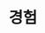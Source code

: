 ---
title: "경험"
type: "page"

view: card

banner:
  caption: 'Image credit: [**Unsplash**](https://unsplash.com/)'
  image: 'club.jpg'

---